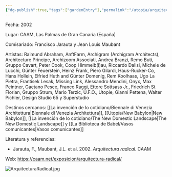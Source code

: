 ```yaml
---
{"dg-publish":true,"tags":["gardenEntry"],"permalink":"/utopia/arquitectura-radical/","dgPassFrontmatter":true,"created":"2025-03-18T11:23:37.000+01:00","updated":"2025-05-12T15:32:30.755+02:00"}
---
```


Fecha: 2002

Lugar: CAAM, Las Palmas de Gran Canaria (España)

Comisariado: Francisco Jarauta y Jean Louis Maubant

Artistas: Raimund Abraham, AnftFarm, Archigram (Archigram Architects), Architecture Principe, Archizoom Associati, Andrea Branzi, Remo Buti, Gruppo Cavart, Peter Cook, Coop Himmelb(l)au, Riccardo Dalisi, Michele de Lucchi, Günter Feuerstein, Heinz Frank, Piero Gilardi, Haus-Rucker-Co, Hans Hollein, Elfried Huth and Günter Domenig, Rem Koolhaas, Ugo La Pietra, Frantisek Lesak, Missing Link, Alessandro Mendini, Onyx, Max Peintner, Gaetano Pesce, Franco Raggi, Ettore Sottsass Jr., Friedrich St Florian, Gruppo Strum, Mario Terzic, U.F.O., Utopie, Gianni Pettena, Walter Pichler, Design Studio 65 y Superstudio

Destinos cercanos: [[La invención de lo cotidiano/Biennale di Venezia Architettura\|Biennale di Venezia Architettura]], [[Utopía/New Babylon\|New Babylon]], [[La invención de lo cotidiano/The New Domestic Landscape\|The New Domestic Landscape]] y [[La Biblioteca de Babel/Vasos comunicantes\|Vasos comunicantes]]

Literatura y referencias:
- Jarauta, F., Maubant, J.L. et al. 2002. *Arquitectura radical*. CAAM

Web: https://caam.net/exposicion/arquitectura-radical/

![ArquitecturaRadical.jpg](/img/user/Anexos/ArquitecturaRadical.jpg)